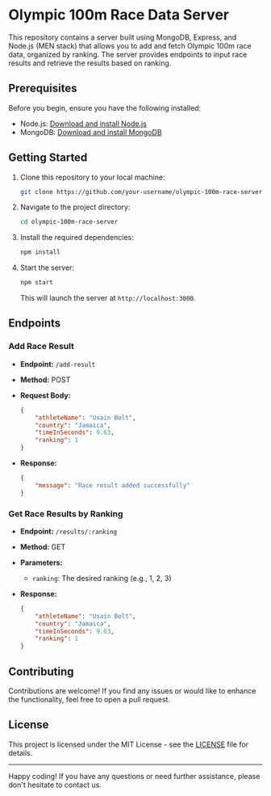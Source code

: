 # Olympic 100m Race Data Server

This repository contains a server built using MongoDB, Express, and Node.js (MEN stack) that allows you to add and fetch Olympic 100m race data, organized by ranking. The server provides endpoints to input race results and retrieve the results based on ranking.

## Prerequisites

Before you begin, ensure you have the following installed:

- Node.js: [Download and install Node.js](https://nodejs.org/)
- MongoDB: [Download and install MongoDB](https://www.mongodb.com/try/download/community)

## Getting Started

1. Clone this repository to your local machine:

   ```bash
   git clone https://github.com/your-username/olympic-100m-race-server.git
   ```

2. Navigate to the project directory:

   ```bash
   cd olympic-100m-race-server
   ```

3. Install the required dependencies:

   ```bash
   npm install
   ```

4. Start the server:

   ```bash
   npm start
   ```

   This will launch the server at `http://localhost:3000`.

## Endpoints

### Add Race Result

- **Endpoint:** `/add-result`
- **Method:** POST
- **Request Body:**

   ```json
   {
       "athleteName": "Usain Bolt",
       "country": "Jamaica",
       "timeInSeconds": 9.63,
       "ranking": 1
   }
   ```

- **Response:**

   ```json
   {
       "message": "Race result added successfully"
   }
   ```

### Get Race Results by Ranking

- **Endpoint:** `/results/:ranking`
- **Method:** GET
- **Parameters:**
   - `ranking`: The desired ranking (e.g., 1, 2, 3)

- **Response:**

   ```json
   {
       "athleteName": "Usain Bolt",
       "country": "Jamaica",
       "timeInSeconds": 9.63,
       "ranking": 1
   }
   ```

## Contributing

Contributions are welcome! If you find any issues or would like to enhance the functionality, feel free to open a pull request.

## License

This project is licensed under the MIT License - see the [LICENSE](LICENSE) file for details.

---

Happy coding! If you have any questions or need further assistance, please don't hesitate to contact us.
